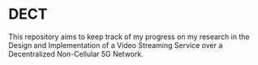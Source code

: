 # DECT
This repository aims to keep track of my progress on my research in the Design and Implementation of a Video Streaming Service over a Decentralized Non-Cellular 5G Network.
